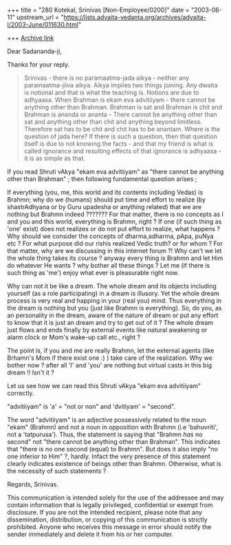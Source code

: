 +++
title = "280 Kotekal, Srinivas [Non-Employee/0200]"
date = "2003-06-11"
upstream_url = "https://lists.advaita-vedanta.org/archives/advaita-l/2003-June/011630.html"

+++
[Archive link](https://lists.advaita-vedanta.org/archives/advaita-l/2003-June/011630.html)



Dear Sadananda-ji,

Thanks for your reply.

>Srinivas - there is no paramaatma-jada aikya - neither any
>paramaatma-jiiva aikya. Aikya implies two things joining.  Any dwaita is
>notional and that is what the teaching is.  Notions are due to adhyaasa.
> When Brahman is ekam eva advitiiyam - there cannot be anything other
>than Brahman. Brahman is sat and Brahman is chit and Brahman is ananda
>or ananta - There cannot be anything other than sat and anything other
>than chit and anything beyond limitless. Therefore sat has to be chit
>and chit has to be anantam.   Where is the question of jada here? If
>there is such a question, then that question itself is due to not
>knowing the facts - and that my friend is what is called ignorance and
>resulting effects of that ignorance is adhyaasa - it is as simple as
>that. 

If you read Shruti vAkya "ekam eva advitiiyam" as "there cannot be anything
other
than Brahman" ; then following fundamental question arises ;

If everything (you, me, this world and its contents including Vedas) is
Brahmn;  why do we (humans) should put time and effort to realize (by
shastrAdhyana or by Guru upadesha or anything related) that we are nothing
but Brahmn indeed ??????? For that matter, there is no concepts as I and you
and this world, everything is Brahmn, right ? If one (if such thing as 'one'
exist) does not realizes or do not put effort to realize, what happens ? Why
should we consider the  concepts of dharma,adharma, pApa, puNya etc ? For
what purpose did our rishis realized Vedic truth? or for whom ? For that
matter, why are we discussing in this internet forum ?! Why can't we let the
whole thing takes its course ? anyway every thing is Brahmn and let Him do
whatever He wants ? why bother all these things ? Let me (if there is such
thing as 'me') enjoy what ever is pleasurable right now.

Why can not it be like a dream. The whole dream and its objects including
yourself (as a role participating)  in a dream is illusory. Yet the whole
dream process is very real and happing in your (real you) mind. Thus
everything in the dream is nothing but you (just like Brahmn is everything).
So, do you, as an personality in the dream, aware of the nature of dream or
put any effort to know that it is just an dream and try to get out of it ?
The whole dream just flows and ends finally by external events like natural
awakening or alarm clock or Mom's wake-up call etc., right ? 

The point is, if you and me are really Brahmn, let the external agents (like
Brhamn's Mom if there exist one :) ) take care of the realization. Why we
bother now ? after all 'I' and 'you' are nothing but virtual casts in this
big dream !! Isn't it ?

Let us see how we can read this Shruti vAkya "ekam eva advitiiyam"
correctly.

"advitiiyam" is 'a' = "not or non" and 'dvitiyam' = "second".

The word "advitiiyam" is an adjective possessively related to the noun
"ekam" (Brahmn) and not a noun in opposition with Brahmn (i.e 'bahuvriti',
not a 'tatpurusa'). Thus, the statement is saying that "Brahmn *has* no
second" not "there cannot be anything other than Brahman". This indicates
that "there is no one second (equal) to Brahmn". But does it also imply "no
one inferior to Him" ?, hardly. Infact the very presence of this statement
clearly indicates existence of beings other than Brahmn. Otherwise, what is
the necessity of such statements ?

Regards,
Srinivas.













This communication is intended solely for the use of the addressee and may
contain information that is legally privileged, confidential or exempt from
disclosure.  If you are not the intended recipient, please note that any 
dissemination, distribution, or copying of this communication is strictly 
prohibited.  Anyone who receives this message in error should notify the 
sender immediately and delete it from his or her computer.

